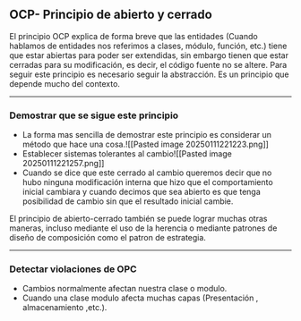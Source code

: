 ## **OCP- Principio de abierto y cerrado**
El principio OCP explica de forma breve que las entidades (Cuando hablamos de entidades nos referimos a clases, módulo, función, etc.) tiene que estar abiertas para poder ser extendidas, sin embargo tienen que estar cerradas para su modificación, es decir, el código fuente no se altere. Para seguir este principio es necesario seguir la abstracción. 
Es un principio que depende mucho del contexto.

---
### Demostrar que se sigue este principio
* La forma mas sencilla de demostrar este principio es considerar un método que hace una cosa.![[Pasted image 20250111221223.png]]
* Establecer sistemas tolerantes al cambio![[Pasted image 20250111221257.png]]
* Cuando se dice que este cerrado al cambio queremos decir que no hubo ninguna modificación interna que hizo que el comportamiento inicial cambiara y cuando decimos que sea abierto es que tenga posibilidad de cambio sin que el resultado inicial cambie.

El principio de abierto-cerrado también se puede lograr muchas otras maneras, incluso mediante el uso de la herencia o mediante patrones de diseño de composición como el patron de estrategia. 

---
### Detectar violaciones de OPC

* Cambios normalmente afectan nuestra clase o modulo.
* Cuando una clase modulo afecta muchas capas (Presentación , almacenamiento ,etc.).

